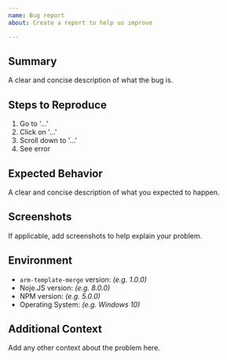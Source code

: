 ```yaml
---
name: Bug report
about: Create a report to help us improve

---
```


## Summary

A clear and concise description of what the bug is.

## Steps to Reproduce

1. Go to '...'
2. Click on '...'
3. Scroll down to '...'
4. See error

## Expected Behavior

A clear and concise description of what you expected to happen.

## Screenshots

If applicable, add screenshots to help explain your problem.

## Environment

- `arm-template-merge` version: _(e.g. 1.0.0)_
- Noje.JS version: _(e.g. 8.0.0)_
- NPM version: _(e.g. 5.0.0)_
- Operating System: _(e.g. Windows 10)_

## Additional Context

Add any other context about the problem here.
